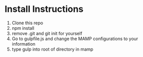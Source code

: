 # Install Instructions

1. Clone this repo
2. npm install
3. remove .git and git init for yourself
4. Go to gulpfile.js and change the MAMP configurations to your information
5. type gulp into root of directory in mamp 
